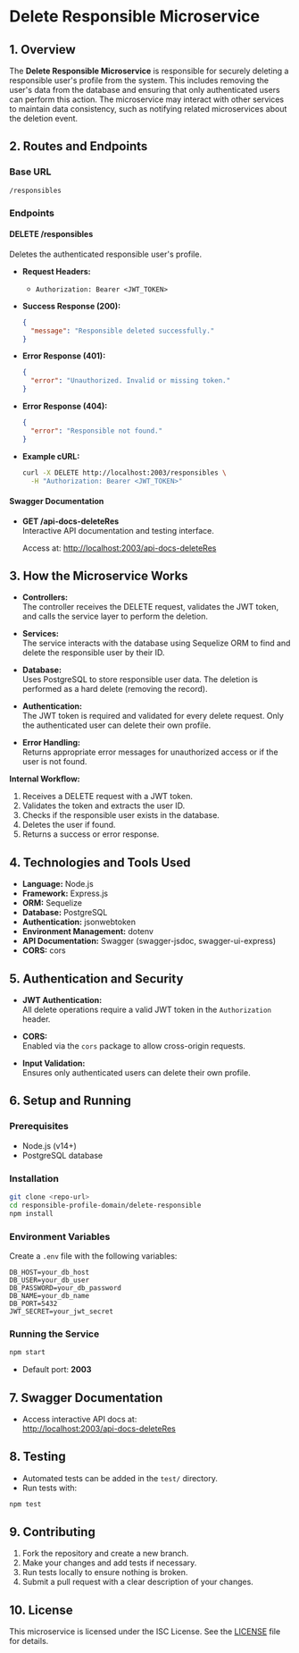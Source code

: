 # Delete Responsible Microservice

## 1. Overview

The **Delete Responsible Microservice** is responsible for securely deleting a responsible user's profile from the system. This includes removing the user's data from the database and ensuring that only authenticated users can perform this action. The microservice may interact with other services to maintain data consistency, such as notifying related microservices about the deletion event.

## 2. Routes and Endpoints

### Base URL

```
/responsibles
```

### Endpoints

#### **DELETE /responsibles**

Deletes the authenticated responsible user's profile.

- **Request Headers:**
  - `Authorization: Bearer <JWT_TOKEN>`

- **Success Response (200):**
  ```json
  {
    "message": "Responsible deleted successfully."
  }
  ```

- **Error Response (401):**
  ```json
  {
    "error": "Unauthorized. Invalid or missing token."
  }
  ```

- **Error Response (404):**
  ```json
  {
    "error": "Responsible not found."
  }
  ```

- **Example cURL:**
  ```sh
  curl -X DELETE http://localhost:2003/responsibles \
    -H "Authorization: Bearer <JWT_TOKEN>"
  ```

#### **Swagger Documentation**

- **GET /api-docs-deleteRes**  
  Interactive API documentation and testing interface.

  Access at: [http://localhost:2003/api-docs-deleteRes](http://localhost:2003/api-docs-deleteRes)

## 3. How the Microservice Works

- **Controllers:**  
  The controller receives the DELETE request, validates the JWT token, and calls the service layer to perform the deletion.

- **Services:**  
  The service interacts with the database using Sequelize ORM to find and delete the responsible user by their ID.

- **Database:**  
  Uses PostgreSQL to store responsible user data. The deletion is performed as a hard delete (removing the record).

- **Authentication:**  
  The JWT token is required and validated for every delete request. Only the authenticated user can delete their own profile.

- **Error Handling:**  
  Returns appropriate error messages for unauthorized access or if the user is not found.

**Internal Workflow:**
1. Receives a DELETE request with a JWT token.
2. Validates the token and extracts the user ID.
3. Checks if the responsible user exists in the database.
4. Deletes the user if found.
5. Returns a success or error response.

## 4. Technologies and Tools Used

- **Language:** Node.js
- **Framework:** Express.js
- **ORM:** Sequelize
- **Database:** PostgreSQL
- **Authentication:** jsonwebtoken
- **Environment Management:** dotenv
- **API Documentation:** Swagger (swagger-jsdoc, swagger-ui-express)
- **CORS:** cors

## 5. Authentication and Security

- **JWT Authentication:**  
  All delete operations require a valid JWT token in the `Authorization` header.

- **CORS:**  
  Enabled via the `cors` package to allow cross-origin requests.

- **Input Validation:**  
  Ensures only authenticated users can delete their own profile.

## 6. Setup and Running

### Prerequisites

- Node.js (v14+)
- PostgreSQL database

### Installation

```sh
git clone <repo-url>
cd responsible-profile-domain/delete-responsible
npm install
```

### Environment Variables

Create a `.env` file with the following variables:

```
DB_HOST=your_db_host
DB_USER=your_db_user
DB_PASSWORD=your_db_password
DB_NAME=your_db_name
DB_PORT=5432
JWT_SECRET=your_jwt_secret
```

### Running the Service

```sh
npm start
```

- Default port: **2003**

## 7. Swagger Documentation

- Access interactive API docs at:  
  [http://localhost:2003/api-docs-deleteRes](http://localhost:2003/api-docs-deleteRes)

## 8. Testing

- Automated tests can be added in the `test/` directory.
- Run tests with:

```sh
npm test
```

## 9. Contributing

1. Fork the repository and create a new branch.
2. Make your changes and add tests if necessary.
3. Run tests locally to ensure nothing is broken.
4. Submit a pull request with a clear description of your changes.

## 10. License

This microservice is licensed under the ISC License. See the [LICENSE](LICENSE) file for details.